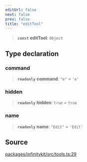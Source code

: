 ```yaml
---
editUrl: false
next: false
prev: false
title: "editTool"
---
```


> **`const`** **editTool**: `Object`

## Type declaration

### command

> **`readonly`** **command**: `"e"` = `'e'`

### hidden

> **`readonly`** **hidden**: `true` = `true`

### name

> **`readonly`** **name**: `"Edit"` = `'Edit'`

## Source

[packages/infinitykit/src/tools.ts:29](https://github.com/nodenogg-in/alpha-p2p/blob/e46703f/packages/infinitykit/src/tools.ts#L29)
